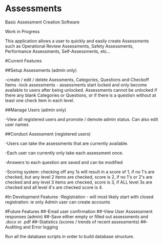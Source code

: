 # Assessments
Basic Assessment Creation Software

Work in Progress

This application allows a user to quickly and easily create Assessments such as Operational Review Assessments, Safety Assessments, Performance Assessments, Self-Assessments, etc...

#Current Features

##Setup Assessments (admin only)

  -create / edit / delete Asessments, Categories, Questions and Checkoff Items
  -lock assessments - assessments start locked and only become available to users after being unlocked. Assessments cannot be unlocked if there any blank Categories or Questions, or if there is a question without at least one check item in each level.

##Manage Users (admin only)
  
  -View all registered users and promote / demote admin status. Can also edit user names

##Conduct Assessment (registered users)
  
  -Users can take the assessments that are currently available. 
  
  -Each user can currently only take each assessment once.
  
  -Answers to each question are saved and can be modified
  
  -Scoring system: checking off any 1s will result in a score of 1, if no 1's are checked, but any level 2 items are checked, score is 2, if no 1's or 2's are checked and any level 3 items are checked, score is 3, if ALL level 3s are checked and all level 4's are checked score is 4. 


#In Development Features
-Registration - will most likely start with closed registration: ie only Admin user can create accounts


#Future Features
##-Email user confirmation
##-View User Asssessment responses (admin)
##-Save either empty or filled out assessments and .docx or .pdf
##-Statistics (scores / trends of recent assessments)
##-Auditing and Error logging

Run all the database scripts in order to build database structure.

